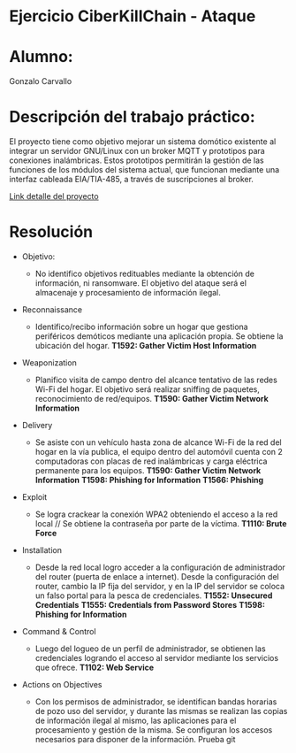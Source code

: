 # Ejercicio CiberKillChain - Ataque

# Alumno: 
Gonzalo Carvallo

# Descripción del trabajo práctico:
El proyecto tiene como objetivo mejorar un sistema domótico existente al integrar un servidor GNU/Linux con un broker MQTT y prototipos para conexiones inalámbricas. Estos prototipos permitirán la gestión de las funciones de los módulos del sistema actual, que funcionan mediante una interfaz cableada EIA/TIA-485, a través de suscripciones al broker. 

[Link detalle del proyecto](https://drive.google.com/file/d/1biDw8UqLcxiEHpN7Hczr9RcnTaWEhQBh/view?usp=drive_link) 

# Resolución

* Objetivo: 
  - No identifico objetivos redituables mediante la obtención de información, ni ransomware. El objetivo del ataque será el almacenaje y procesamiento de información ilegal.

* Reconnaissance
  - Identifico/recibo información sobre un hogar que gestiona periféricos demóticos mediante una aplicación propia. Se obtiene la ubicación del hogar.
  **T1592: Gather Victim Host Information**

* Weaponization
  - Planifico visita de campo dentro del alcance tentativo de las redes Wi-Fi del hogar. El objetivo será realizar sniffing de paquetes, reconocimiento de red/equipos.
  **T1590: Gather Victim Network Information**
    
* Delivery
  - Se asiste con un vehículo hasta zona de alcance Wi-Fi de la red del hogar en la vía publica, el equipo dentro del automóvil cuenta con 2 computadoras con placas de red inalámbricas y carga eléctrica permanente para los equipos.
  **T1590: Gather Victim Network Information**
  **T1598: Phishing for Information**
  **T1566: Phishing**
  
* Exploit
  - Se logra crackear la conexión WPA2 obteniendo el acceso a la red local // Se obtiene la contraseña por parte de la víctima.
  **T1110: Brute Force**
  
* Installation
  - Desde la red local logro acceder a la configuración de administrador del router (puerta de enlace a internet). Desde la configuración del router,  cambio la IP fija del servidor, y en la IP del servidor se coloca un falso portal para la pesca de credenciales.
  **T1552: Unsecured Credentials**
  **T1555: Credentials from Password Stores**
  **T1598: Phishing for Information**
  
* Command & Control
  - Luego del logueo de un perfil de administrador, se obtienen las credenciales logrando el acceso al servidor mediante los servicios que ofrece.
  **T1102: Web Service** 
  
* Actions on Objectives
  - Con los permisos de administrador, se identifican bandas horarias de pozo uso del servidor, y durante las mismas se realizan las copias de información ilegal al mismo, las aplicaciones para el procesamiento y gestión de la misma. Se configuran los accesos necesarios para disponer de la información.
  Prueba git

